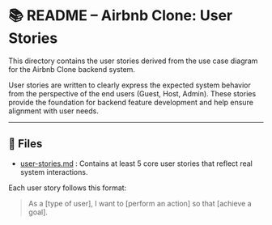 # 📚 README – Airbnb Clone: User Stories

This directory contains the user stories derived from the use case diagram for the Airbnb Clone backend system.

User stories are written to clearly express the expected system behavior from the perspective of the end users (Guest, Host, Admin). These stories provide the foundation for backend feature development and help ensure alignment with user needs.

---

## 📄 Files

- [user-stories.md](./user-stories.md) : Contains at least 5 core user stories that reflect real system interactions.

Each user story follows this format:

> As a [type of user], I want to [perform an action] so that [achieve a goal].
